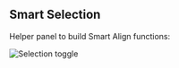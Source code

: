## Smart Selection

Helper panel to build Smart Align functions:

![Selection toggle](https://thumbs.gfycat.com/ReadyLividFrogmouth-size_restricted.gif)
